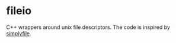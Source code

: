 # fileio

C++ wrappers around unix file descriptors. The code is inspired by [simplyfile](https://github.com/gottliebtfreitag/simplyfile).
